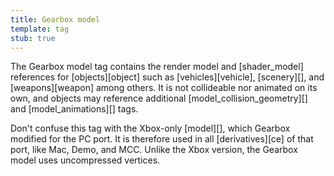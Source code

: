```yaml
---
title: Gearbox model
template: tag
stub: true
---
```


The Gearbox model tag contains the render model and [shader_model] references for [objects][object] such as [vehicles][vehicle], [scenery][], and [weapons][weapon] among others. It is not collideable nor animated on its own, and objects may reference additional [model_collision_geometry][] and [model_animations][] tags.

Don't confuse this tag with the Xbox-only [model][], which Gearbox modified for the PC port. It is therefore used in all [derivatives][ce] of that port, like Mac, Demo, and MCC. Unlike the Xbox version, the Gearbox model uses uncompressed vertices.
